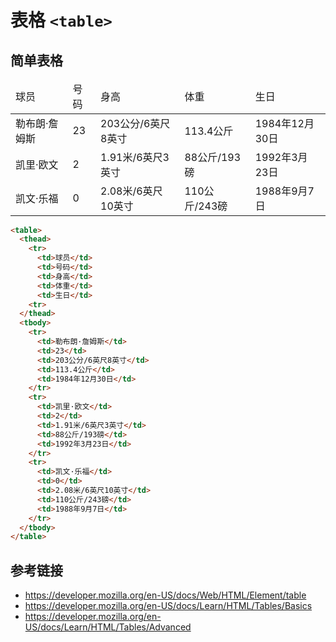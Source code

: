 # 表格 `<table>`

## 简单表格
<table>
  <thead>
    <tr>
      <td>球员</td>
      <td>号码</td>
      <td>身高</td>
      <td>体重</td>
      <td>生日</td>
    <tr>
  </thead>
  <tbody>
    <tr>
      <td>勒布朗·詹姆斯</td>
      <td>23</td>
      <td>203公分/6英尺8英寸</td>
      <td>113.4公斤</td>
      <td>1984年12月30日</td>
    </tr>
    <tr>
      <td>凯里·欧文</td>
      <td>2</td>
      <td>1.91米/6英尺3英寸</td>
      <td>88公斤/193磅</td>
      <td>1992年3月23日</td>
    </tr>
    <tr>
      <td>凯文·乐福</td>
      <td>0</td>
      <td>2.08米/6英尺10英寸</td>
      <td>110公斤/243磅</td>
      <td>1988年9月7日</td>
    </tr>
  </tbody>
</table>

```html
<table>
  <thead>
    <tr>
      <td>球员</td>
      <td>号码</td>
      <td>身高</td>
      <td>体重</td>
      <td>生日</td>
    <tr>
  </thead>
  <tbody>
    <tr>
      <td>勒布朗·詹姆斯</td>
      <td>23</td>
      <td>203公分/6英尺8英寸</td>
      <td>113.4公斤</td>
      <td>1984年12月30日</td>
    </tr>
    <tr>
      <td>凯里·欧文</td>
      <td>2</td>
      <td>1.91米/6英尺3英寸</td>
      <td>88公斤/193磅</td>
      <td>1992年3月23日</td>
    </tr>
    <tr>
      <td>凯文·乐福</td>
      <td>0</td>
      <td>2.08米/6英尺10英寸</td>
      <td>110公斤/243磅</td>
      <td>1988年9月7日</td>
    </tr>
  </tbody>
</table>
```

## 参考链接
* https://developer.mozilla.org/en-US/docs/Web/HTML/Element/table
* https://developer.mozilla.org/en-US/docs/Learn/HTML/Tables/Basics
* https://developer.mozilla.org/en-US/docs/Learn/HTML/Tables/Advanced
